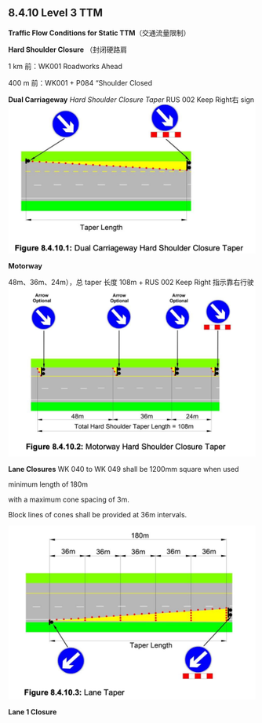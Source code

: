 ## 8.4.10 Level 3 TTM
**Traffic Flow Conditions for Static TTM**（交通流量限制）  

**Hard Shoulder Closure** （封闭硬路肩  

1 km 前：WK001 Roadworks Ahead  

400 m 前：WK001 + P084 “Shoulder Closed  

**Dual Carriageway**
*Hard Shoulder Closure Taper*       RUS 002 Keep Right右 sign
![Taper](https://github.com/nanacode4/TTM/blob/main/Chapter8/Hard%20Shoulder%20Closure%20Taper.png)

**Motorway**  

48m、36m、24m），总 taper 长度 108m  + RUS 002 Keep Right 指示靠右行驶
![Motorway](https://github.com/nanacode4/TTM/blob/main/Chapter8/Motorway.png)


**Lane Closures**
WK 040 to WK 049 shall be 1200mm square when used  

minimum length of 180m   

with a maximum cone spacing of 3m.   

Block lines of cones shall be provided at 36m intervals. 

![Lane Taper](https://github.com/nanacode4/TTM/blob/main/Chapter8/Lane%20Taper.png)

**Lane 1 Closure**









